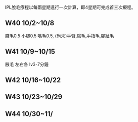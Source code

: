 




IPL脫毛療程以每兩星期進行一次計算，即4星期可完成首三次療程。

## W40 10/2~10/8
腋毛0.5
小腿0.5
嘴毛0.5, 
(尚未)手臂,陰毛,手指毛,腳趾毛
## W41 10/9~10/15 
腋毛 左右各 lv3-7分鐘



## W42 10/16~10/22


## W43 10/23~10/29



## W44 10/30~11/




